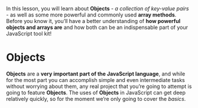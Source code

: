  
 In this lesson, you will learn about **Objects** - *a collection of key-value pairs* - as well as some more powerful and commonly used **array methods**. Before you know it, you’ll have a better understanding of **how powerful objects and arrays are** and how both can be an indispensable part of your JavaScript tool kit!

 # Objects 

 **Objects** are a **very important part of the JavaScript language**, and while for the most part you can accomplish simple and even intermediate tasks without worrying about them, any real project that you’re going to attempt is going to feature **Objects**. The uses of **Objects** in JavaScript can get deep relatively quickly, so for the moment we’re only going to cover the *basics*.
